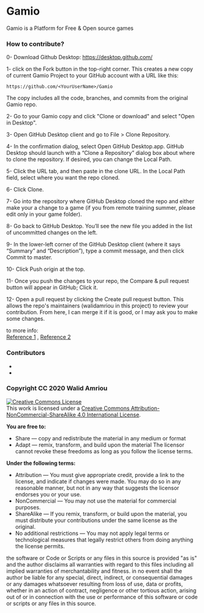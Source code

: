 # Gamio
Gamio is a Platform for Free & Open source games

### How to contribute?
0-  Download Github Desktop: https://desktop.github.com/  

1- click on the Fork button in the top-right corner. This creates a new copy of current Gamio Project to your GitHub account with a URL like this:  
```
https://github.com/<YourUserName>/Gamio    
```
The copy includes all the code, branches, and commits from the original Gamio repo.  

2- Go to your Gamio copy and click "Clone or download" and select "Open in Desktop". 

3- Open GitHub Desktop client and go to File > Clone Repository.  

4- In the confirmation dialog, select Open GitHub Desktop.app. GitHub Desktop should launch with a “Clone a Repository” dialog box about where to clone the repository. If desired, you can change the Local Path.  

5- Click the URL tab, and then paste in the clone URL. In the Local Path field, select where you want the repo cloned.  

6- Click Clone.  

7- Go into the repository where GitHub Desktop cloned the repo and either make your a change to a game (if you from remote training summer, please edit only in your game folder).   

8- Go back to GitHub Desktop. You’ll see the new file you added in the list of uncommitted changes on the left.  

9- In the lower-left corner of the GitHub Desktop client (where it says “Summary” and “Description”), type a commit message, and then click Commit to master.  

10- Click Push origin at the top.  

11- Once you push the changes to your repo, the Compare & pull request button will appear in GitHub; Click it.

12- Open a pull request by clicking the Create pull request button. This allows the repo's maintainers (walidamriou in this project) to review your contribution. From here, I can merge it if it is good, or I may ask you to make some changes.  

to more info:   
[Reference 1](https://opensource.com/article/19/7/create-pull-request-github "Reference 1") , [Reference 2](https://idratherbewriting.com/learnapidoc/pubapis_github_desktop_client.html "Reference 2")




### Contributors
*  
*  

### Copyright CC 2020 Walid Amriou

<a rel="license" href="http://creativecommons.org/licenses/by-nc-sa/4.0/"><img alt="Creative Commons License" style="border-width:0" src="https://i.creativecommons.org/l/by-nc-sa/4.0/88x31.png" /></a><br />This work is licensed under a <a rel="license" href="http://creativecommons.org/licenses/by-nc-sa/4.0/">Creative Commons Attribution-NonCommercial-ShareAlike 4.0 International License</a>.

__You are free to:__
  * Share — copy and redistribute the material in any medium or format
  * Adapt — remix, transform, and build upon the material
The licensor cannot revoke these freedoms as long as you follow the license terms.  

__Under the following terms:__
  * Attribution — You must give appropriate credit, provide a link to the license, and indicate if changes were made. You may do so in any reasonable manner, but not in any way that suggests the licensor endorses you or your use.
  * NonCommercial — You may not use the material for commercial purposes.
  * ShareAlike — If you remix, transform, or build upon the material, you must distribute your contributions under the same license as the original.
  * No additional restrictions — You may not apply legal terms or technological measures that legally restrict others from doing anything the license permits.


the software or Code or Scripts or any files in this source is provided "as is" and the author disclaims all warranties with regard to this files including all implied warranties of merchantability and fitness. in no event shall the author be liable for any special, direct, indirect, or consequential damages or any damages whatsoever resulting from loss of use, data or profits, whether in an action of contract, negligence or other tortious action, arising out of or in connection with the use or performance of this software or code or scripts or any files in this source.
